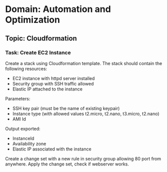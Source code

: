 # Domain: Automation and Optimization 

## Topic: Cloudformation 

### Task: Create EC2 Instance 

Create a stack using Cloudformation template. The stack should contain the following resources: 

- EC2 instance with httpd server installed 
- Security group with SSH traffic allowed 
- Elastic IP attached to the instance 

Parameters: 
- SSH key pair (must be the name of existing keypair) 
- Instance type (with allowed values t2.micro, t2.nano, t3.micro, t2.nano) 
- AMI Id 

Output exported: 
- InstanceId 
- Availability zone 
- Elastic IP associated with the instance 
 
Create a change set with a new rule in security group allowing 80 port from anywhere. Apply the change set, check if webserver works. 